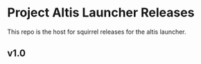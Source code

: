 # Project Altis Launcher Releases

This repo is the host for squirrel releases for the altis launcher. 

## v1.0
